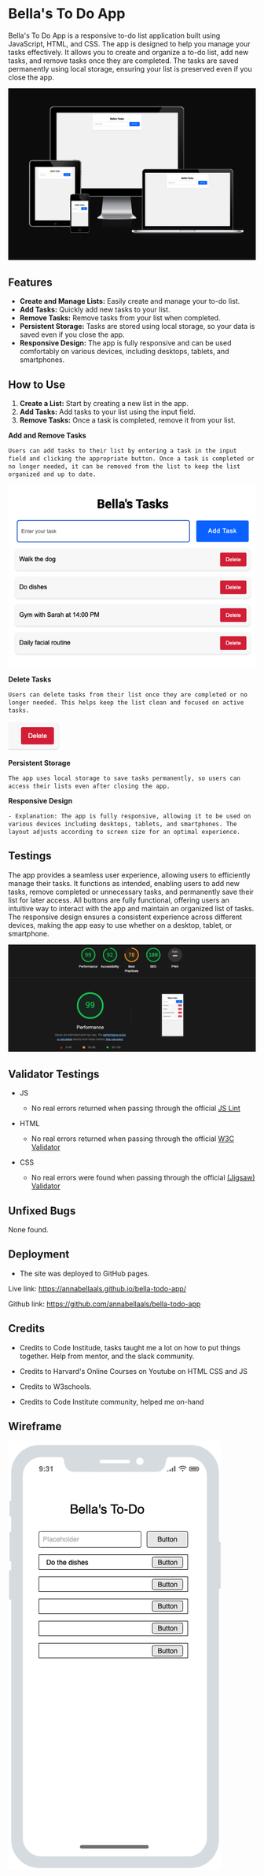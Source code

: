 # Bella's To Do App
Bella's To Do App is a responsive to-do list application built using JavaScript, HTML, and CSS. The app is designed to help you manage your tasks effectively. It allows you to create and organize a to-do list, add new tasks, and remove tasks once they are completed. The tasks are saved permanently using local storage, ensuring your list is preserved even if you close the app.

![Mockup-image](assets/rm-images/mockup-img.png)

## Features

- **Create and Manage Lists:** Easily create and manage your to-do list.
- **Add Tasks:** Quickly add new tasks to your list.
- **Remove Tasks:** Remove tasks from your list when completed.
- **Persistent Storage:** Tasks are stored using local storage, so your data is saved even if you close the app.
- **Responsive Design:** The app is fully responsive and can be used comfortably on various devices, including desktops, tablets, and smartphones.

## How to Use

1. **Create a List:** Start by creating a new list in the app.
2. **Add Tasks:** Add tasks to your list using the input field.
3. **Remove Tasks:** Once a task is completed, remove it from your list.


**Add and Remove Tasks**

    Users can add tasks to their list by entering a task in the input field and clicking the appropriate button. Once a task is completed or no longer needed, it can be removed from the list to keep the list organized and up to date.
![AddRemove-image](assets/rm-images/add-remove-tasks.png)

**Delete Tasks**

    Users can delete tasks from their list once they are completed or no longer needed. This helps keep the list clean and focused on active tasks. 
![DeleteBTN-image](assets/rm-images/Delete-task.png)

**Persistent Storage**

    The app uses local storage to save tasks permanently, so users can access their lists even after closing the app.

**Responsive Design**

    - Explanation: The app is fully responsive, allowing it to be used on various devices including desktops, tablets, and smartphones. The layout adjusts according to screen size for an optimal experience.

## Testings ##
The app provides a seamless user experience, allowing users to efficiently manage their tasks. It functions as intended, enabling users to add new tasks, remove completed or unnecessary tasks, and permanently save their list for later access. All buttons are fully functional, offering users an intuitive way to interact with the app and maintain an organized list of tasks. The responsive design ensures a consistent experience across different devices, making the app easy to use whether on a desktop, tablet, or smartphone.

![Lighthouse-image](assets/rm-images/lighthouse-report.png)

## Validator Testings ##

- JS
   - No real errors returned when passing through the official [JS Lint](https://www.jslint.com/)

- HTML
   - No real errors returned when passing through the official [W3C Validator](https://validator.w3.org/nu/?doc=https%3A%2F%2Fannabellaals.github.io%2Fbella-todo-app%2F)

- CSS
  - No real errors were found when passing through the official [(Jigsaw) Validator](https://jigsaw.w3.org/css-validator/validator)

## Unfixed Bugs ##

  None found.

## Deployment ## 
- The site was deployed to GitHub pages.

Live link: https://annabellaals.github.io/bella-todo-app/

Github link: https://github.com/annabellaals/bella-todo-app

## Credits
* Credits to Code Institude, tasks taught me a lot on how to put things together. Help from mentor, and the slack community.

* Credits to Harvard's Online Courses on Youtube on HTML CSS and JS

* Credits to W3schools.

* Credits to Code Institute community, helped me on-hand

## Wireframe

![Wireframe-image](assets/rm-images/wire-frame.png)